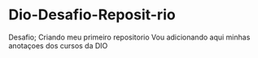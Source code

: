 # Dio-Desafio-Reposit-rio
Desafio; Criando meu primeiro repositorio
Vou adicionando aqui minhas anotaçoes dos cursos da DIO
